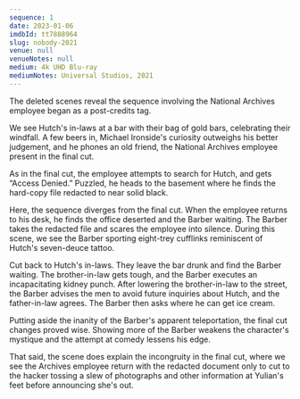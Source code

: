 ```yaml
---
sequence: 1
date: 2023-01-06
imdbId: tt7888964
slug: nobody-2021
venue: null
venueNotes: null
medium: 4k UHD Blu-ray
mediumNotes: Universal Studios, 2021
---
```


The deleted scenes reveal the sequence involving the National Archives employee began as a post-credits tag.

We see Hutch's in-laws at a bar with their bag of gold bars, celebrating their windfall. A few beers in, Michael Ironside's curiosity outweighs his better judgement, and he phones an old friend, the National Archives employee present in the final cut.

As in the final cut, the employee attempts to search for Hutch, and gets “Access Denied.” Puzzled, he heads to the basement where he finds the hard-copy file redacted to near solid black.

Here, the sequence diverges from the final cut. When the employee returns to his desk, he finds the office deserted and the Barber waiting. The Barber takes the redacted file and scares the employee into silence. During this scene, we see the Barber sporting eight-trey cufflinks reminiscent of Hutch's seven-deuce tattoo.

Cut back to Hutch's in-laws. They leave the bar drunk and find the Barber waiting. The brother-in-law gets tough, and the Barber executes an incapacitating kidney punch. After lowering the brother-in-law to the street, the Barber advises the men to avoid future inquiries about Hutch, and the father-in-law agrees. The Barber then asks where he can get ice cream.

Putting aside the inanity of the Barber's apparent teleportation, the final cut changes proved wise. Showing more of the Barber weakens the character's mystique and the attempt at comedy lessens his edge.

That said, the scene does explain the incongruity in the final cut, where we see the Archives employee return with the redacted document only to cut to the hacker tossing a slew of photographs and other information at Yulian's feet before announcing she's out.
